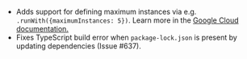 - Adds support for defining maximum instances via e.g. `.runWith({maximumInstances: 5})`. Learn more in the [Google Cloud documentation.](https://cloud.google.com/functions/docs/max-instances)
- Fixes TypeScript build error when `package-lock.json` is present by updating dependencies (Issue #637).

